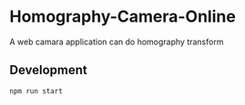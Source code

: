 # Homography-Camera-Online
A web camara application can do homography transform


## Development

```bash
npm run start
```